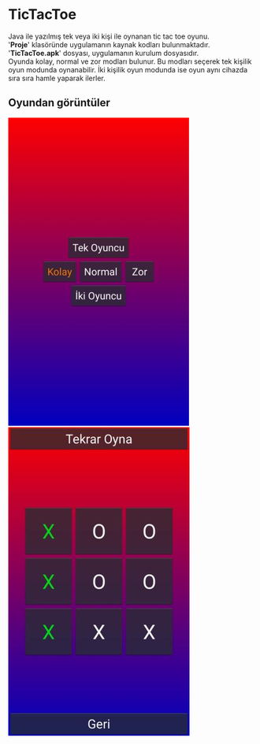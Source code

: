 # TicTacToe
Java ile yazılmış tek veya iki kişi ile oynanan tic tac toe oyunu. <br>
'**Proje**' klasöründe uygulamanın kaynak kodları bulunmaktadır. <br>
'**TicTacToe.apk**' dosyası, uygulamanın kurulum dosyasıdır. <br>
Oyunda kolay, normal ve zor modları bulunur. Bu modları seçerek tek kişilik oyun modunda oynanabilir. İki kişilik oyun modunda ise oyun aynı cihazda sıra sıra hamle yaparak ilerler.

## Oyundan görüntüler
![Ana menü](https://github.com/spsofme/tictactoe/blob/main/anamenu.jpg) 
![Oyun görüntüsü](https://github.com/spsofme/tictactoe/blob/main/oyun.jpg)
